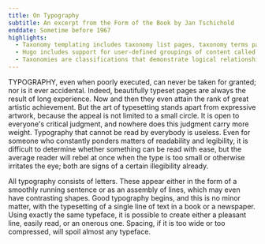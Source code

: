 ```yaml
---
title: On Typography
subtitle: An excerpt from the Form of the Book by Jan Tschichold 
enddate: Sometime before 1967
highlights: 
  - Taxonomy templating includes taxonomy list pages, taxonomy terms pages, and using taxonomies in your single page templates. 
  - Hugo includes support for user-defined groupings of content called taxonomies.
  - Taxonomies are classifications that demonstrate logical relationships between content. See Taxonomies under Content Management if you are unfamiliar with how Hugo leverages this powerful feature.
---
```


TYPOGRAPHY, even when poorly executed, can never be taken for granted; nor is it ever accidental. Indeed, beautifully typeset pages are always the result of long experience. Now and then they even attain the rank of great artistic achievement. But the art of typesetting stands apart from expressive artwork, because the appeal is not limited to a small circle. It is open to everyone's critical judgment, and nowhere does this judgment carry more weight. Typography that cannot be read by everybody is useless. Even for someone who constantly ponders matters of readability and legibility, it is difficult to determine whether something can be read with ease, but the average reader will rebel at once when the type is too small or otherwise irritates the eye; both are signs of a certain illegibility already.

All typography consists of letters. These appear either in the form of a smoothly running sentence or as an assembly of lines, which may even have contrasting shapes. Good typography begins, and this is no minor matter, with the typesetting of a single line of text in a book or a newspaper. Using exactly the same typeface, it is possible to create either a pleasant line, easily read, or an onerous one. Spacing, if it is too wide or too compressed, will spoil almost any typeface.

